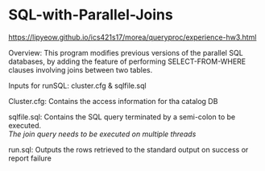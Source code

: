 # SQL-with-Parallel-Joins
https://lipyeow.github.io/ics421s17/morea/queryproc/experience-hw3.html

Overview: This program modifies previous versions of the parallel SQL databases,
by adding the feature of performing SELECT-FROM-WHERE clauses involving joins
between two tables.<br />

Inputs for runSQL: cluster.cfg & sqlfile.sql<br />

Cluster.cfg: Contains the access information for tha catalog DB<br />

sqlfile.sql: Contains the SQL query terminated by a semi-colon to be executed.<br />
  *The join query needs to be executed on multiple threads*<br />

run.sql: Outputs the rows retrieved to the standard output on success or report
failure<br />
